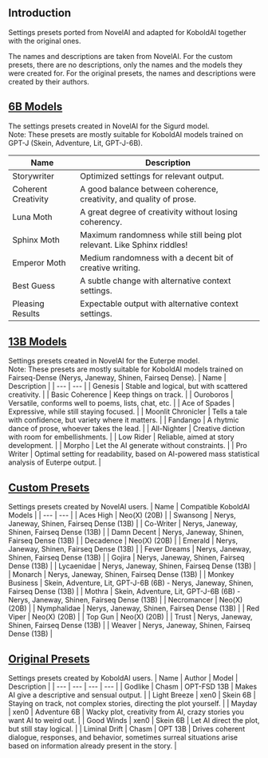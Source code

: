## Introduction
Settings presets ported from NovelAI and adapted for KoboldAI together with the original ones.

The names and descriptions are taken from NovelAI. For the custom presets, there are no descriptions, only the names and the models they were created for. For the original presets, the names and descriptions were created by their authors.

## [6B Models](https://drive.google.com/drive/folders/1mXG126USSEfJmd444QgGMgGQScABAPou)
The settings presets created in NovelAI for the Sigurd model. <br>
Note: These presets are mostly suitable for KoboldAI models trained on GPT-J (Skein, Adventure, Lit, GPT-J-6B).

| Name | Description |
| --- | --- |
| Storywriter | Optimized settings for relevant output. |
| Coherent Creativity | A good balance between coherence, creativity, and quality of prose. |
| Luna Moth | A great degree of creativity without losing coherency. |
| Sphinx Moth | Maximum randomness while still being plot relevant. Like Sphinx riddles! |
| Emperor Moth | Medium randomness with a decent bit of creative writing. |
| Best Guess | A subtle change with alternative context settings. |
| Pleasing Results | Expectable output with alternative context settings. |
## [13B Models](https://drive.google.com/drive/folders/1kTKfVn0nvYdv7IsUOQbpGWc_1SMP15wn)
Settings presets created in NovelAI for the Euterpe model. <br>
Note: These presets are mostly suitable for KoboldAI models trained on Fairseq-Dense (Nerys, Janeway, Shinen, Fairseq Dense).
| Name | Description |
| --- | --- |
| Genesis | Stable and logical, but with scattered creativity. |
| Basic Coherence | Keep things on track. |
| Ouroboros | Versatile, conforms well to poems, lists, chat, etc. |
| Ace of Spades | Expressive, while still staying focused. |
| Moonlit Chronicler | Tells a tale with confidence, but variety where it matters. |
| Fandango | A rhytmic dance of prose, whoever takes the lead. |
| All-Nighter | Creative diction with room for embellishments. |
| Low Rider | Reliable, aimed at story development. |
| Morpho | Let the AI generate without constraints. |
| Pro Writer | Optimal setting for readability, based on AI-powered mass statistical analysis of Euterpe output. |
## [Custom Presets](https://drive.google.com/drive/folders/1BFZZY5-lunsZYvtJ9vstiBkH8FY6uj-0)
Settings presets created by NovelAI users.
| Name | Compatible KoboldAI Models |
| --- | --- |
| Aces High | Neo(X) (20B) |
| Swansong | Nerys, Janeway, Shinen, Fairseq Dense (13B) |
| Co-Writer | Nerys, Janeway, Shinen, Fairseq Dense (13B) |
| Damn Decent | Nerys, Janeway, Shinen, Fairseq Dense (13B) |
| Decadence | Neo(X) (20B) |
| Emerald | Nerys, Janeway, Shinen, Fairseq Dense (13B) |
| Fever Dreams | Nerys, Janeway, Shinen, Fairseq Dense (13B) |
| Gojira | Nerys, Janeway, Shinen, Fairseq Dense (13B) |
| Lycaenidae | Nerys, Janeway, Shinen, Fairseq Dense (13B) |
| Monarch | Nerys, Janeway, Shinen, Fairseq Dense (13B) |
| Monkey Business | Skein, Adventure, Lit, GPT-J-6B (6B) - Nerys, Janeway, Shinen, Fairseq Dense (13B) |
| Mothra | Skein, Adventure, Lit, GPT-J-6B (6B) - Nerys, Janeway, Shinen, Fairseq Dense (13B) |
| Necromancer | Neo(X) (20B) |
| Nymphalidae | Nerys, Janeway, Shinen, Fairseq Dense (13B) |
| Red Viper | Neo(X) (20B) |
| Top Gun | Neo(X) (20B) |
| Trust | Nerys, Janeway, Shinen, Fairseq Dense (13B) |
| Weaver | Nerys, Janeway, Shinen, Fairseq Dense (13B) |
## [Original Presets](https://drive.google.com/drive/folders/1DU0jXN8TtDEpPVZAlEn7ZsYYhh0io4qa)
Settings presets created by KoboldAI users.
| Name | Author | Model | Description |
| --- | --- | --- | --- |
| Godlike | Chasm | OPT-FSD 13B | Makes AI give a descriptive and sensual output. |
| Light Breeze | xen0 | Skein 6B | Staying on track, not complex stories, directing the plot yourself. |
| Mayday | xen0 | Adventure 6B | Wacky plot, creativity from AI, crazy stories you want AI to weird out. |
| Good Winds | xen0 | Skein 6B | Let AI direct the plot, but still stay logical. |
| Liminal Drift | Chasm | OPT 13B | Drives coherent dialogue, responses, and behavior, sometimes surreal situations arise based on information already present in the story. |
